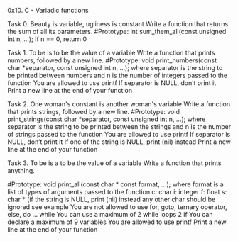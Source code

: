 0x10. C - Variadic functions

Task 0. Beauty is variable, ugliness is constant
Write a function that returns the sum of all its parameters.
#Prototype: int sum_them_all(const unsigned int n, ...);
If n == 0, return 0

Task 1. To be is to be the value of a variable
Write a function that prints numbers, followed by a new line.
#Prototype: void print_numbers(const char *separator, const unsigned int n, ...);
where separator is the string to be printed between numbers
and n is the number of integers passed to the function
You are allowed to use printf
If separator is NULL, don’t print it
Print a new line at the end of your function

Task 2. One woman's constant is another woman's variable
Write a function that prints strings, followed by a new line.
#Prototype: void print_strings(const char *separator, const unsigned int n, ...);
where separator is the string to be printed between the strings
and n is the number of strings passed to the function
You are allowed to use printf
If separator is NULL, don’t print it
If one of the string is NULL, print (nil) instead
Print a new line at the end of your function

Task 3. To be is a to be the value of a variable
Write a function that prints anything.

#Prototype: void print_all(const char * const format, ...);
where format is a list of types of arguments passed to the function
c: char
i: integer
f: float
s: char * (if the string is NULL, print (nil) instead
any other char should be ignored
see example
You are not allowed to use for, goto, ternary operator, else, do ... while
You can use a maximum of
2 while loops
2 if
You can declare a maximum of 9 variables
You are allowed to use printf
Print a new line at the end of your function
